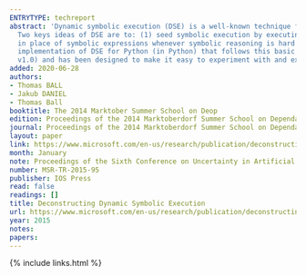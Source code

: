 ```yaml
---
ENTRYTYPE: techreport
abstract: 'Dynamic symbolic execution (DSE) is a well-known technique for automatically generating tests to achieve higher levels of coverage in a program.
  Two keys ideas of DSE are to: (1) seed symbolic execution by executing a program on an initial input; (2) using concrete values from the program execution
  in place of symbolic expressions whenever symbolic reasoning is hard or not desired. We describe DSE for a simple core language and then present a minimalist
  implementation of DSE for Python (in Python) that follows this basic recipe. The code is available at https://www.github.com/thomasjball/PyExZ3/ (tagged
  v1.0) and has been designed to make it easy to experiment with and extend.'
added: 2020-06-28
authors:
- Thomas BALL
- Jakub DANIEL
- Thomas Ball
booktitle: The 2014 Marktober Summer School on Deop
edition: Proceedings of the 2014 Marktoberdorf Summer School on Dependable Software Systems Engineering, The 2014 Marktober Summer School on Deop
journal: Proceedings of the 2014 Marktoberdorf Summer School on Dependable Software Systems Engineering
layout: paper
link: https://www.microsoft.com/en-us/research/publication/deconstructing-dynamic-symbolic-execution/
month: January
note: Proceedings of the Sixth Conference on Uncertainty in Artificial Intelligence, Boston, MA
number: MSR-TR-2015-95
publisher: IOS Press
read: false
readings: []
title: Deconstructing Dynamic Symbolic Execution
url: https://www.microsoft.com/en-us/research/publication/deconstructing-dynamic-symbolic-execution/
year: 2015
notes:
papers:
---
```

{% include links.html %}
